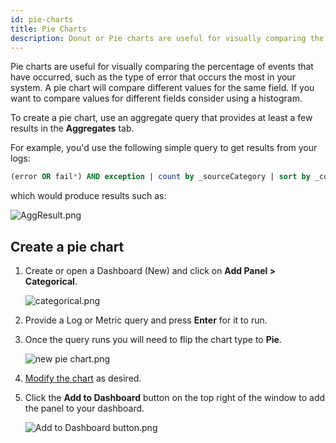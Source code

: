 ```yaml
---
id: pie-charts
title: Pie Charts
description: Donut or Pie charts are useful for visually comparing the percentage of events that have occurred for a particular field.
---
```




Pie charts are useful for visually comparing the percentage of events that have occurred, such as the type of error that occurs the most in your system. A pie chart will compare different values for the same field. If you want to compare values for different fields consider using a histogram.

To create a pie chart, use an aggregate query that provides at least a few results in the **Aggregates** tab.

For example, you'd use the following simple query to get results from your logs:

```sql
(error OR fail*) AND exception | count by _sourceCategory | sort by _count
```

which would produce results such as:

![AggResult.png](/img/dashboards-new/panels/pie-charts/AggResult.png)

## Create a pie chart

1. Create or open a Dashboard (New) and click on **Add Panel \> Categorical**.

    ![categorical.png](/img/dashboards-new/panels/pie-charts/categorical.png)

1. Provide a Log or Metric query and press **Enter** for it to run.

1. Once the query runs you will need to flip the chart type to **Pie**.

    ![new pie chart.png](/img/dashboards-new/panels/pie-charts/new-pie-chart.png)

1. [Modify the chart](./modify-chart.md) as desired.
1. Click the **Add to Dashboard** button on the top right of the window to add the panel to your dashboard.  

    ![Add to Dashboard button.png](/img/dashboards-new/create-dashboard-new/Add-to-Dashboard-button.png)
